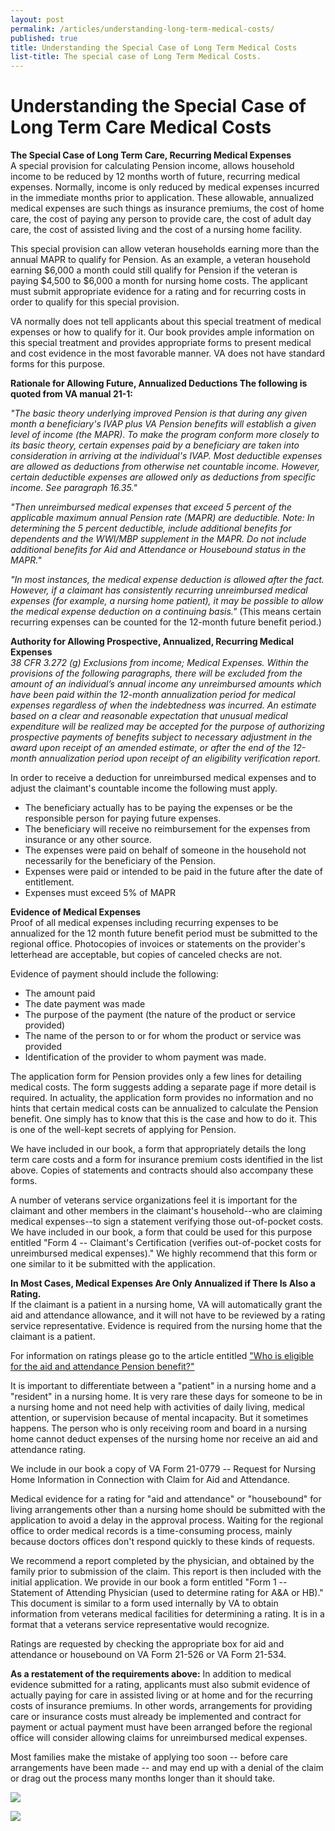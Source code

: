 ```yaml
---
layout: post
permalink: /articles/understanding-long-term-medical-costs/
published: true
title: Understanding the Special Case of Long Term Medical Costs
list-title: The special case of Long Term Medical Costs.
---
```

# Understanding the Special Case of Long Term Care Medical Costs

**The Special Case of Long Term Care, Recurring Medical Expenses**  
A special provision for calculating Pension income, allows household income to be reduced by 12 months worth of future, recurring medical expenses. Normally, income is only reduced by medical expenses incurred in the immediate months prior to application. These allowable, annualized medical expenses are such things as insurance premiums, the cost of home care, the cost of paying any person to provide care, the cost of adult day care, the cost of assisted living and the cost of a nursing home facility.

This special provision can allow veteran households earning more than the annual MAPR to qualify for Pension. As an example, a veteran household earning $6,000 a month could still qualify for Pension if the veteran is paying $4,500 to $6,000 a month for nursing home costs. The applicant must submit appropriate evidence for a rating and for recurring costs in order to qualify for this special provision.

VA normally does not tell applicants about this special treatment of medical expenses or how to qualify for it. Our book provides ample information on this special treatment and provides appropriate forms to present medical and cost evidence in the most favorable manner. VA does not have standard forms for this purpose.

**Rationale for Allowing Future, Annualized Deductions
The following is quoted from VA manual 21-1:**

_"The basic theory underlying improved Pension is that during any given month a beneficiary's IVAP plus VA Pension benefits will establish a given level of income (the MAPR). To make the program conform more closely to its basic theory, certain expenses paid by a beneficiary are taken into consideration in arriving at the individual's IVAP. Most deductible expenses are allowed as deductions from otherwise net countable income. However, certain deductible expenses are allowed only as deductions from specific income. See paragraph 16.35."_

_"Then unreimbursed medical expenses that exceed 5 percent of the applicable maximum annual Pension rate (MAPR) are deductible. Note: In determining the 5 percent deductible, include additional benefits for dependents and the WWI/MBP supplement in the MAPR. Do not include additional benefits for Aid and Attendance or Housebound status in the MAPR."_

_"In most instances, the medical expense deduction is allowed after the fact. However, if a claimant has consistently recurring unreimbursed medical expenses (for example, a nursing home patient), it may be possible to allow the medical expense deduction on a continuing basis."_ (This means certain recurring expenses can be counted for the 12-month future benefit period.)

**Authority for Allowing Prospective, Annualized, Recurring Medical Expenses**  
_38 CFR 3.272 (g) Exclusions from income; Medical Expenses. Within the provisions of the following paragraphs, there will be excluded from the amount of an individual’s annual income any unreimbursed amounts which have been paid within the 12-month annualization period for medical expenses regardless of when the indebtedness was incurred. An estimate based on a clear and reasonable expectation that unusual medical expenditure will be realized may be accepted for the purpose of authorizing prospective payments of benefits subject to necessary adjustment in the award upon receipt of an amended estimate, or after the end of the 12-month annualization period upon receipt of an eligibility verification report._

In order to receive a deduction for unreimbursed medical expenses and to adjust the claimant's countable income the following must apply.

* The beneficiary actually has to be paying the expenses or be the responsible person for paying future expenses.
* The beneficiary will receive no reimbursement for the expenses from insurance or any other source.
* The expenses were paid on behalf of someone in the household not necessarily for the beneficiary of the Pension.
* Expenses were paid or intended to be paid in the future after the date of entitlement.
* Expenses must exceed 5% of MAPR

**Evidence of Medical Expenses**   
Proof of all medical expenses including recurring expenses to be annualized for the 12 month future benefit period must be submitted to the regional office. Photocopies of invoices or statements on the provider's letterhead are acceptable, but copies of canceled checks are not.

Evidence of payment should include the following:

* The amount paid
* The date payment was made
* The purpose of the payment (the nature of the product or service provided)
* The name of the person to or for whom the product or service was provided
* Identification of the provider to whom payment was made.

The application form for Pension provides only a few lines for detailing medical costs. The form suggests adding a separate page if more detail is required. In actuality, the application form provides no information and no hints that certain medical costs can be annualized to calculate the Pension benefit. One simply has to know that this is the case and how to do it. This is one of the well-kept secrets of applying for Pension.

We have included in our book, a form that appropriately details the long term care costs and a form for insurance premium costs identified in the list above. Copies of statements and contracts should also accompany these forms.

A number of veterans service organizations feel it is important for the claimant and other members in the claimant's household--who are claiming medical expenses--to sign a statement verifying those out-of-pocket costs. We have included in our book, a form that could be used for this purpose entitled "Form 4 -- Claimant's Certification (verifies out-of-pocket costs for unreimbursed medical expenses)." We highly recommend that this form or one similar to it be submitted with the application.

**In Most Cases, Medical Expenses Are Only Annualized if There Is Also a Rating.**  
If the claimant is a patient in a nursing home, VA will automatically grant the aid and attendance allowance, and it will not have to be reviewed by a rating service representative. Evidence is required from the nursing home that the claimant is a patient.

For information on ratings please go to the article entitled ["Who is eligible for the aid and attendance Pension benefit?"](/Articles/who_eligible_aid_attendance_pension_benefit.htm)

It is important to differentiate between a "patient" in a nursing home and a "resident" in a nursing home. It is very rare these days for someone to be in a nursing home and not need help with activities of daily living, medical attention, or supervision because of mental incapacity. But it sometimes happens. The person who is only receiving room and board in a nursing home cannot deduct expenses of the nursing home nor receive an aid and attendance rating.

We include in our book a copy of VA Form 21-0779 -- Request for Nursing Home Information in Connection with Claim for Aid and Attendance.

Medical evidence for a rating for "aid and attendance" or "housebound" for living arrangements other than a nursing home should be submitted with the application to avoid a delay in the approval process. Waiting for the regional office to order medical records is a time-consuming process, mainly because doctors offices don't respond quickly to these kinds of requests.

We recommend a report completed by the physician, and obtained by the family prior to submission of the claim. This report is then included with the initial application. We provide in our book a form entitled "Form 1 -- Statement of Attending Physician (used to determine rating for A&amp;A or HB)." This document is similar to a form used internally by VA to obtain information from veterans medical facilities for determining a rating. It is in a format that a veterans service representative would recognize.

Ratings are requested by checking the appropriate box for aid and attendance or housebound on VA Form 21-526 or VA Form 21-534.

**As a restatement of the requirements above:** In addition to medical evidence submitted for a rating, applicants must also submit evidence of actually paying for care in assisted living or at home and for the recurring costs of insurance premiums. In other words, arrangements for providing care or insurance costs must already be implemented and contract for payment or actual payment must have been arranged before the regional office will consider allowing claims for unreimbursed medical expenses.

Most families make the mistake of applying too soon -- before care arrangements have been made -- and may end up with a denial of the claim or drag out the process many months longer than it should take.

![](/assets/pension_mapr.gif)

![](/assets/death-pension_mapr.gif)